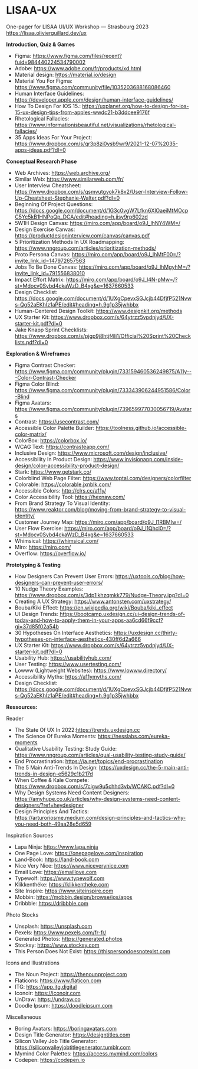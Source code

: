 # LISAA-UX
One-pager for LISAA UI/UX Workshop — Strasbourg 2023
https://lisaa.olivierguillard.dev/ux

**Introduction, Quiz & Games**
- Figma: https://www.figma.com/files/recent?fuid=984440224534790002
- Adobe: https://www.adobe.com/fr/products/xd.html
- Material design: https://material.io/design
- Material You For Figma: https://www.figma.com/community/file/1035203688168086460
- Human Interface Guidelines: https://developer.apple.com/design/human-interface-guidelines/
- How To Design For IOS 15.: https://uxplanet.org/how-to-design-for-ios-15-ux-design-tips-from-apples-wwdc21-b3ddcee9176f 
- Rhetological Fallacies: https://www.informationisbeautiful.net/visualizations/rhetological-fallacies/
- 35 Apps Ideas For Your Project: https://www.dropbox.com/s/qr3p8zi0ysb9wr9/2021-12-07%2035-apps-ideas.pdf?dl=0

**Conceptual Research Phase**
- Web Archives: https://web.archive.org/ 
- Similar Web: https://www.similarweb.com/fr/
- User Interview Cheatsheet: https://www.dropbox.com/s/qsmvutgvok7k8x2/User-Interview-Follow-Up-Cheatsheet-Stephanie-Walter.pdf?dl=0 
- Beginning Of Project Questions: https://docs.google.com/document/d/1G3c0vgW7Lfkn6XlOaeiMtMOcpC5Yc5kB1HNPoQp_DCA/edit#heading=h.jisy9rp602zd
- 5W1H Design Canvas: https://miro.com/app/board/o9J_lhNY4WM=/
- Design Exercise Canvas: https://productdesigninterview.com/canvas/canvas.pdf 
- 5 Prioritization Methods In UX Roadmapping: https://www.nngroup.com/articles/prioritization-methods/
- Proto Persona Canvas: https://miro.com/app/board/o9J_lhMtF00=/?invite_link_id=147972657563
- Jobs To Be Done Canvas: https://miro.com/app/board/o9J_lhMgyhM=/?invite_link_id=791556838010
- Impact Effort Matrix: https://miro.com/app/board/o9J_l4N-pMw=/?st=Mdocv0Sybd4ckaWzD_B4xg&e=1637660533
- Design Checklist: https://docs.google.com/document/d/1UXgCpevxSGJcjb44DfjfP521Nvws-Qg52aEKhIz1aPE/edit#heading=h.9g1p35jwhbbx
- Human-Centered Design Toolkit: https://www.designkit.org/methods
- UX Starter Kit: https://www.dropbox.com/s/64ytrzz5vpdnjyd/UX-starter-kit.pdf?dl=0 
- Jake Knapp Sprint Checklists: https://www.dropbox.com/s/pjgp9j8htjf4li1/Official%20Sprint%20Checklists.pdf?dl=0

**Exploration & Wireframes**
- Figma Contrast Checker: https://www.figma.com/community/plugin/733159460536249875/A11y---Color-Contrast-Checker
- Figma Color Blind: https://www.figma.com/community/plugin/733343906244951586/Color-Blind
- Figma Avatars: https://www.figma.com/community/plugin/739659977030056719/Avatars
- Contrast: https://usecontrast.com/ 
- Accessible Color Palette Builder: https://toolness.github.io/accessible-color-matrix/
- ColorBox: https://colorbox.io/
- WCAG Text: https://contrasteapp.com/
- Inclusive Design: https://www.microsoft.com/design/inclusive/
- Accessibility In Product Design: https://www.invisionapp.com/inside-design/color-accessibility-product-design/
- Stark: https://www.getstark.co/
- Colorblind Web Page Filter: https://www.toptal.com/designers/colorfilter
- Colorable: https://colorable.jxnblk.com/
- Accessible Colors: http://clrs.cc/a11y/
- Color Accessibility Tool: https://hexnaw.com/
- From Brand Strategy To Visual Identity: https://www.reaktor.com/blog/moving-from-brand-strategy-to-visual-identity/
- Customer Journey Map: https://miro.com/app/board/o9J_l1RBMIw=/
- User Flow Exercise: https://miro.com/app/board/o9J_l1Qhcl0=/?st=Mdocv0Sybd4ckaWzD_B4xg&e=1637660533
- Whimsical: https://whimsical.com/
- Miro: https://miro.com/
- Overflow: https://overflow.io/

**Prototyping & Testing**
- How Designers Can Prevent User Errors: https://uxtools.co/blog/how-designers-can-prevent-user-errors/ 
- 10 Nudge Theory Examples: https://www.dropbox.com/s/3dp1lkhzqmkk779/Nudge-Theory.jpg?dl=0
- Creating A UX Strategy: https://www.antonsten.com/uxstrategy/
- Bouba/Kiki Effect: https://en.wikipedia.org/wiki/Bouba/kiki_effect
- UI Design Trends: https://bootcamp.uxdesign.cc/ui-design-trends-of-today-and-how-to-apply-them-in-your-apps-aa6cd66f9ccf?gi=37d85f02a54b
- 30 Hypotheses On Interface Aesthetics: https://uxdesign.cc/thirty-hypotheses-on-interface-aesthetics-430ff6d2a666
- UX Starter Kit: https://www.dropbox.com/s/64ytrzz5vpdnjyd/UX-starter-kit.pdf?dl=0
- Usability Hub: https://usabilityhub.com/
- User Testing: https://www.usertesting.com/
- Lowww (Lightweight Websites): https://www.lowww.directory/
- Accessibility Myths: https://a11ymyths.com/
- Design Checklist: https://docs.google.com/document/d/1UXgCpevxSGJcjb44DfjfP521Nvws-Qg52aEKhIz1aPE/edit#heading=h.9g1p35jwhbbx

**Ressources:**

Reader

- The State Of UX In 2022:https://trends.uxdesign.cc
- The Science Of Eureka Moments: https://nesslabs.com/eureka-moments 
- Qualitative Usability Testing: Study Guide: https://www.nngroup.com/articles/qual-usability-testing-study-guide/
- End Procrastination: https://ia.net/topics/end-procrastination
- The 5 Main Anti-Trends In Design: https://uxdesign.cc/the-5-main-anti-trends-in-design-e5629c1b217d
- When Coffee & Kale Compete: https://www.dropbox.com/s/7cigw9u5chhd3vb/WCAKC.pdf?dl=0
- Why Design Systems Need Content Designers: https://amyhupe.co.uk/articles/why-design-systems-need-content-designers/?ref=heydesigner
- Design Principles And Tactics: https://arturoriosme.medium.com/design-principles-and-tactics-why-you-need-both-49aa28e5d659 

Inspiration Sources

- Lapa Ninja: https://www.lapa.ninja
- One Page Love: https://onepagelove.com/inspiration
- Land-Book: https://land-book.com
- Nice Very Nice: https://www.niceverynice.com
- Email Love: https://emaillove.com
- Typewolf: https://www.typewolf.com
- Klikkenthéke: https://klikkentheke.com
- Site Inspire: https://www.siteinspire.com
- Mobbin: https://mobbin.design/browse/ios/apps
- Dribbble: https://dribbble.com

Photo Stocks

- Unsplash: https://unsplash.com
- Pexels: https://www.pexels.com/fr-fr/
- Generated Photos: https://generated.photos
- Stocksy: https://www.stocksy.com
- This Person Does Not Exist: https://thispersondoesnotexist.com

Icons and Illustrations

- The Noun Project: https://thenounproject.com
- Flaticons: https://www.flaticon.com 
- ITG: https://app.itg.digital
- Iconoir: https://iconoir.com
- UnDraw: https://undraw.co
- Doodle Ipsum: https://doodleipsum.com

Miscellaneous

- Boring Avatars: https://boringavatars.com
- Design Title Generator: https://designtitles.com
- Silicon Valley Job Title Generator: https://siliconvalleyjobtitlegenerator.tumblr.com
- Mymind Color Palettes: https://access.mymind.com/colors
- Codepen: https://codepen.io
